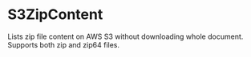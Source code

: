 # S3ZipContent
Lists zip file content on AWS S3 without downloading whole document. Supports both zip and zip64 files.
